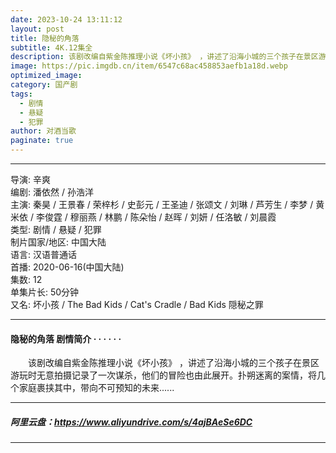 ```yaml
---
date: 2023-10-24 13:11:12
layout: post
title: 隐秘的角落
subtitle: 4K.12集全
description: 该剧改编自紫金陈推理小说《坏小孩》 ，讲述了沿海小城的三个孩子在景区游玩时无意拍摄记录了一次谋杀，他们的冒险也由此展开。扑朔迷离的案情，将几个家庭裹挟其中，带向不可预知的未来.....
image: https://pic.imgdb.cn/item/6547c68ac458853aefb1a18d.webp
optimized_image: 
category: 国产剧
tags:
  - 剧情
  - 悬疑
  - 犯罪
author: 对酒当歌
paginate: true
---
```


---

导演: 辛爽  
编剧: 潘依然 / 孙浩洋  
主演: 秦昊 / 王景春 / 荣梓杉 / 史彭元 / 王圣迪 / 张颂文 / 刘琳 / 芦芳生 / 李梦 / 黄米依 / 李俊霆 / 穆丽燕 / 林鹏 / 陈朵怡 / 赵晖 / 刘妍 / 任洛敏 / 刘晨霞  
类型: 剧情 / 悬疑 / 犯罪  
制片国家/地区: 中国大陆  
语言: 汉语普通话  
首播: 2020-06-16(中国大陆)  
集数: 12  
单集片长: 50分钟  
又名: 坏小孩 / The Bad Kids / Cat's Cradle / Bad Kids 隠秘之罪  

---

#### 隐秘的角落 剧情简介 · · · · · ·

　　该剧改编自紫金陈推理小说《坏小孩》 ，讲述了沿海小城的三个孩子在景区游玩时无意拍摄记录了一次谋杀，他们的冒险也由此展开。扑朔迷离的案情，将几个家庭裹挟其中，带向不可预知的未来......

---

##### 阿里云盘：<https://www.aliyundrive.com/s/4ajBAeSe6DC>

---


